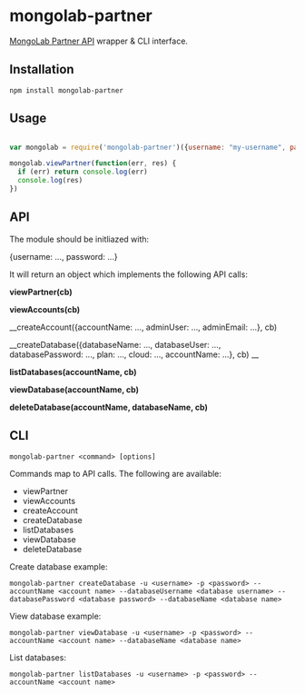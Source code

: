 mongolab-partner
================

[MongoLab Partner API](https://objectlabs.jira.com/wiki/display/partners/MongoLab+Partner+Integration+API) wrapper & CLI interface.

## Installation

`npm install mongolab-partner`

## Usage

```javascript

var mongolab = require('mongolab-partner')({username: "my-username", password: "super secret"})

mongolab.viewPartner(function(err, res) {
  if (err) return console.log(err)
  console.log(res)
})

```

## API

The module should be initliazed with:

{username: ..., password: ...}

It will return an object which implements the following API calls:

__viewPartner(cb)__

__viewAccounts(cb)__

__createAccount({accountName: ..., adminUser: ..., adminEmail: ...}, cb)

__createDatabase({databaseName: ..., databaseUser: ..., databasePassword: ..., plan: ..., cloud: ..., accountName: ...}, cb) __

__listDatabases(accountName, cb)__

__viewDatabase(accountName, cb)__

__deleteDatabase(accountName, databaseName, cb)__


## CLI

`mongolab-partner <command> [options]`

Commands map to API calls. The following are available:

- viewPartner
- viewAccounts
- createAccount
- createDatabase
- listDatabases
- viewDatabase
- deleteDatabase

Create database example:

`mongolab-partner createDatabase -u <username> -p <password> --accountName <account name> --databaseUsername <database username> --databasePassword <database password> --databaseName <database name>`

View database example:

`mongolab-partner viewDatabase -u <username> -p <password> --accountName <account name> --databaseName <database name>`

List databases:

`mongolab-partner listDatabases -u <username> -p <password> --accountName <account name>`
